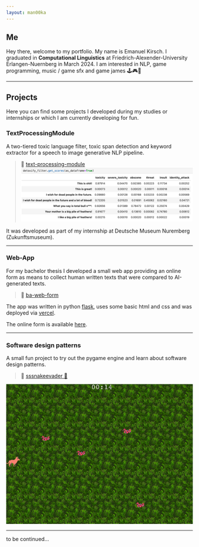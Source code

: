 ```yaml
---
layout: man00ka
---
```


## Me

Hey there, welcome to my portfolio. My name is Emanuel Kirsch. I graduated in **Computational Linguistics** at 
Friedrich-Alexender-University Erlangen-Nuernberg in March 2024. I am interested in
NLP, game programming, music / game sfx and game james 🕹🎮🍯

---
## Projects
Here you can find some projects I developed during my studies or internships or which I am
currently developing for fun.

### TextProcessingModule
A two-tiered toxic language filter, toxic span detection and keyword extractor for a
speech to image generative NLP pipeline.

> 🔗 [text-processing-module](https://github.com/man00ka/text-processing-module)
![toxicity_filter_demo](toxicity_scores.png)

It was developed as part of my internship at Deutsche Museum Nuremberg (Zukunftsmuseum).

___
### Web-App
For my bachelor thesis I developed a small web app providing an online form as means to
collect human written texts that were compared to AI-generated texts.

> 🔗 [ba-web-form](https://github.com/man00ka/ba-web-form)

The app was written in python 
[flask](https://flask.palletsprojects.com/en/3.0.x/installation/#python-version), 
uses some basic html and css and was deployed via [vercel](https://vercel.com/home).


The online form is available [here](https://online-formular.vercel.app).

___
### Software design patterns
A small fun project to try out the pygame engine and learn about software design patterns.

> 🔗 [sssnakeevader 🐍](https://github.com/man00ka/sssnakeevader_new)

![sssnakeevader](sssnakeevader.png)

___

to be continued...



